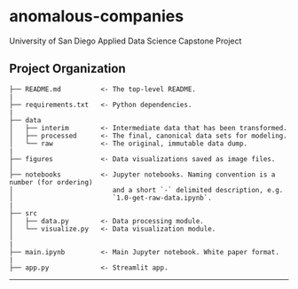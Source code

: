 # anomalous-companies
University of San Diego Applied Data Science Capstone Project

Project Organization
------------

    ├── README.md          <- The top-level README.
    |
    ├── requirements.txt   <- Python dependencies. 
    |
    ├── data
    │   ├── interim        <- Intermediate data that has been transformed.
    │   ├── processed      <- The final, canonical data sets for modeling.
    │   └── raw            <- The original, immutable data dump.
    |
    ├── figures            <- Data visualizations saved as image files. 
    │
    ├── notebooks          <- Jupyter notebooks. Naming convention is a number (for ordering)
    │                         and a short `-` delimited description, e.g.
    │                         `1.0-get-raw-data.ipynb`.
    |
    ├── src
    │   ├── data.py        <- Data processing module.
    │   └── visualize.py   <- Data visualization module.
    │  
    |
    ├── main.ipynb         <- Main Jupyter notebook. White paper format.  
    |
    ├── app.py             <- Streamlit app.

--------
